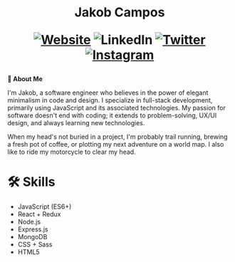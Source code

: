       
<div id="badges" align="center">
      <h1>Jakob Campos
      <p align="center">
            <a href="https://www.jakobcampos.com/">
               <img alt="Website" src="https://img.shields.io/badge/Website-000000.svg?style=for-the-badge&logo=google-chrome&logoColor=white"/></a>
               <img alt="LinkedIn" src="https://img.shields.io/badge/LinkedIn-000000.svg?style=for-the-badge&logo=linkedin&logoColor=white"/></a>
            <a href="https://twitter.com/jakobsdesk">
               <img alt="Twitter" src="https://img.shields.io/badge/Twitter-000000.svg?style=for-the-badge&logo=Twitter&logoColor=white"/></a> 
            <a href="https://www.instagram.com/jakobsdesk/">
               <img alt="Instagram" src="https://img.shields.io/badge/Instagram-000000.svg?style=for-the-badge&logo=Instagram&logoColor=white"/></a> 
      </p>
      </h1>
</div>

<b>🌋 About Me </b>
<p>
I'm Jakob, a software engineer who believes in the power of elegant minimalism in code and design. I specialize in full-stack development, primarily using JavaScript and its associated technologies. My passion for software doesn't end with coding; it extends to problem-solving, UX/UI design, and always learning new technologies.

When my head's not buried in a project, I'm probably trail running, brewing a fresh pot of coffee, or plotting my next adventure on a world map. I also like to ride my motorcycle to clear my head.
</p>

# 🛠 Skills
- JavaScript (ES6+)
- React + Redux
- Node.js
- Express.js
- MongoDB
- CSS + Sass
- HTML5
